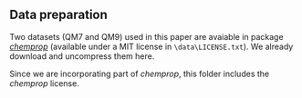 ## Data preparation

Two datasets (QM7 and QM9) used in this paper are avaiable in package [*chemprop*](https://chemprop.readthedocs.io/en/latest/tutorial.html#data) (available under a MIT license in ``\data\LICENSE.txt``). We already download and uncompress them here. 

Since we are incorporating part of *chemprop*, this folder includes the *chemprop* license.
